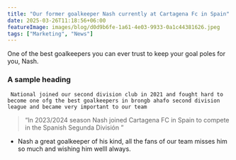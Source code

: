 ```yaml
---
title: "Our former goalkeeper Nash currently at Cartagena Fc in Spain"
date: 2025-03-26T11:18:56+06:00
featureImage: images/blog/d0d9b6fe-1a61-4e03-9933-0a1c44381626.jpeg
tags: ["Marketing", "News"]
---
```

  One of the best goalkeepers you can ever trust to keep your goal poles for you, Nash.

  ### A sample heading 
  
     National joined our second division club in 2021 and fought hard to become one ofg the best goalkeepers in brongb ahafo second division league and became very important to our team
  
  > “In 2023/2024 season Nash joined Cartagena FC in Spain to compete in the Spanish Segunda División ”
  
  - Nash a great goalkeeper of his kind, all the fans of our team misses him so much and wishing him welll always.

